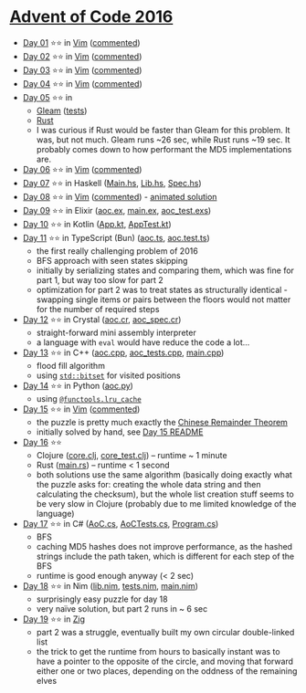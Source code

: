 # [Advent of Code 2016](https://adventofcode.com/2016)

- [Day 01](https://adventofcode.com/2016/day/1) ⭐⭐ in
  [Vim](../vim/2016/day-01/aoc-2016-01.vim)
  ([commented](../vim/2016/day-01/aoc-2016-01.commented.vim))
- [Day 02](https://adventofcode.com/2016/day/2) ⭐⭐ in
  [Vim](../vim/2016/day-02/aoc-2016-02.vim)
  ([commented](../vim/2016/day-02/aoc-2016-02.commented.vim))
- [Day 03](https://adventofcode.com/2016/day/3) ⭐⭐ in
  [Vim](../vim/2016/day-03/aoc-2016-03.vim)
  ([commented](../vim/2016/day-03/aoc-2016-03.commented.vim))
- [Day 04](https://adventofcode.com/2016/day/4) ⭐⭐ in
  [Vim](../vim/2016/day-04/aoc-2016-04.vim)
  ([commented](../vim/2016/day-04/aoc-2016-04.commented.vim))
- [Day 05](https://adventofcode.com/2016/day/5) ⭐⭐ in
  - [Gleam](./day-05-gleam/src/aoc_2016_day_05.gleam)
    ([tests](./day-05-gleam/test/aoc_2016_day_05_test.gleam))
  - [Rust](./day-05-rust/src/main.rs)
  - I was curious if Rust would be faster than Gleam for this problem. It was,
    but not much. Gleam runs ~26 sec, while Rust runs ~19 sec. It probably comes
    down to how performant the MD5 implementations are.
- [Day 06](https://adventofcode.com/2016/day/6) ⭐⭐ in
  [Vim](../vim/2016/day-06/aoc-2016-06.vim)
  ([commented](../vim/2016/day-06/aoc-2016-06.commented.vim))
- [Day 07](https://adventofcode.com/2016/day/7) ⭐⭐ in Haskell
  ([Main.hs](./day-07-haskell/app/Main.hs),
  [Lib.hs](./day-07-haskell/src/Lib.hs),
  [Spec.hs](./day-07-haskell/test/Spec.hs))
- [Day 08](https://adventofcode.com/2016/day/8) ⭐⭐ in
  [Vim](../vim/2016/day-08/aoc-2016-08.vim)
  ([commented](../vim/2016/day-08/aoc-2016-08.commented.vim)) -
  [animated solution](../vim/2016/day-08/README.md)
- [Day 09](https://adventofcode.com/2016/day/9) ⭐⭐ in Elixir
  ([aoc.ex](./day-09-elixir/lib/aoc.ex),
  [main.ex](./day-09-elixir/lib/main.ex),
  [aoc_test.exs](./day-09-elixir/test/aoc_test.exs))
- [Day 10](https://adventofcode.com/2016/day/10) ⭐⭐ in Kotlin
  ([App.kt](./day-10-kotlin/app/src/main/kotlin/aoc/App.kt),
  [AppTest.kt](./day-10-kotlin/app/src/test/kotlin/aoc/AppTest.kt))
- [Day 11](https://adventofcode.com/2016/day/11) ⭐⭐ in TypeScript (Bun)
  ([aoc.ts](./day-11-typescript/aoc.ts),
  [aoc.test.ts](./day-11-typescript/aoc.test.ts))
  - the first really challenging problem of 2016
  - BFS approach with seen states skipping
  - initially by serializing states and comparing them, which was fine for part
    1, but way too slow for part 2
  - optimization for part 2 was to treat states as structurally identical -
    swapping single items or pairs between the floors would not matter for the
    number of required steps
- [Day 12](https://adventofcode.com/2016/day/12) ⭐⭐ in Crystal
  ([aoc.cr](./day-12-crystal/src/aoc.cr),
  [aoc_spec.cr](./day-12-crystal/spec/aoc_spec.cr))
  - straight-forward mini assembly interpreter
  - a language with `eval` would have reduce the code a lot…
- [Day 13](https://adventofcode.com/2016/day/13) ⭐⭐ in C++
  ([aoc.cpp](./day-13-cpp/src/aoc.cpp),
  [aoc_tests.cpp](./day-13-cpp/tests/aoc_tests.cpp),
  [main.cpp](./day-13-cpp/src/main.cpp))
  - flood fill algorithm
  - using [`std::bitset`](https://en.cppreference.com/w/cpp/utility/bitset) for
    visited positions
- [Day 14](https://adventofcode.com/2016/day/14) ⭐⭐ in Python
  ([aoc.py](./day-14-python/aoc.py))
  - using [`@functools.lru_cache`](https://docs.python.org/3/library/functools.html#functools.lru_cache)
- [Day 15](https://adventofcode.com/2016/day/15) ⭐⭐ in
  [Vim](../vim/2016/day-15/aoc-2016-15.vim)
  ([commented](../vim/2016/day-15/aoc-2016-15.commented.vim))
  - the puzzle is pretty much exactly the [Chinese Remainder
    Theorem](https://en.wikipedia.org/wiki/Chinese_remainder_theorem)
  - initially solved by hand, see [Day 15 README](../vim/2016/day-15/README.md)
- [Day 16](https://adventofcode.com/2016/day/16) ⭐⭐
  - Clojure
    ([core.clj](./day-16-clojure/src/advent_of_code_template/core.clj),
    [core_test.clj](./day-16-clojure/test/advent_of_code_template/core_test.clj))
    – runtime ~ 1 minute
  - Rust ([main.rs](./day-16-rust/src/main.rs)) – runtime < 1 second
  - both solutions use the same algorithm (basically doing exactly what the
    puzzle asks for: creating the whole data string and then calculating the
    checksum), but the whole list creation stuff seems to be very slow in
    Clojure (probably due to me limited knowledge of the language)
- [Day 17](https://adventofcode.com/2016/day/17) ⭐⭐ in C#
  ([AoC.cs](./day-17-csharp/AoC.cs),
  [AoCTests.cs](./day-17-csharp/AoCTests.cs),
  [Program.cs](./day-17-csharp/Program.cs))
  - BFS
  - caching MD5 hashes does not improve performance, as the hashed strings
    include the path taken, which is different for each step of the BFS
  - runtime is good enough anyway (< 2 sec)
- [Day 18](https://adventofcode.com/2016/day/18) ⭐⭐ in Nim
  ([lib.nim](./day-18-nim/lib.nim),
  [tests.nim](./day-18-nim/tests.nim),
  [main.nim](./day-18-nim/main.nim))
  - surprisingly easy puzzle for day 18
  - very naïve solution, but part 2 runs in ~ 6 sec
- [Day 19](https://adventofcode.com/2016/day/19) ⭐⭐ in
  [Zig](./day-19-zig/src/main.zig)
  - part 2 was a struggle, eventually built my own circular double-linked list
  - the trick to get the runtime from hours to basically instant was to have a
    pointer to the opposite of the circle, and moving that forward either one or
    two places, depending on the oddness of the remaining elves

